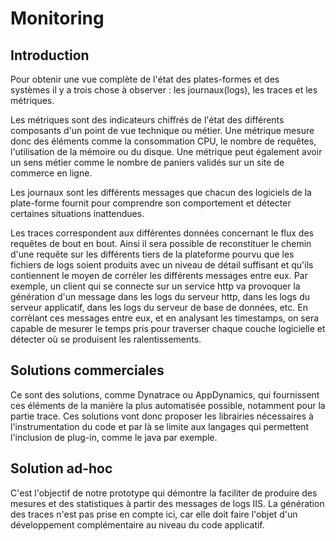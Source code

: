 # Monitoring

## Introduction

Pour obtenir une vue complète de l'état des plates-formes et des systèmes il y a trois chose à observer : les journaux(logs), les traces et les métriques.

Les métriques sont des indicateurs chiffrés de l'état des différents composants d'un point de vue technique ou métier. Une métrique mesure donc des éléments comme la consommation CPU, le nombre de requêtes, l'utilisation de la mémoire ou du disque. Une métrique peut également avoir un sens métier comme le nombre de paniers validés sur un site de commerce en ligne.

Les journaux sont les différents messages que chacun des logiciels de la plate-forme fournit pour comprendre son comportement et détecter certaines situations inattendues. 

Les traces correspondent aux différentes données concernant le flux des requêtes de bout en bout. Ainsi il sera possible de reconstituer le chemin d'une requête sur les différents tiers de la plateforme pourvu que les fichiers de logs soient produits avec un niveau de détail suffisant et qu'ils contiennent le moyen de corréler les différents messages entre eux. Par exemple, un client qui se connecte sur un service http va provoquer la génération d'un message dans les logs du serveur http, dans les logs du serveur applicatif, dans les logs du serveur de base de données, etc. En corrèlant ces messages entre eux, et en analysant les timestamps, on sera capable de mesurer le temps pris pour traverser chaque couche logicielle et détecter où se produisent les ralentissements.

## Solutions commerciales

Ce sont des solutions, comme Dynatrace ou AppDynamics, qui fournissent ces éléments de la manière la plus automatisée possible, notamment pour la partie trace. Ces solutions vont donc proposer les librairies nécessaires à l'instrumentation du code et par là se limite aux langages qui permettent l'inclusion de plug-in, comme le java par exemple.

## Solution ad-hoc

C'est l'objectif de notre prototype qui démontre la faciliter de produire des mesures et des statistiques à partir des messages de logs IIS. La génération des traces n'est pas prise en compte ici, car elle doit faire l'objet d'un développement complémentaire au niveau du code applicatif.
